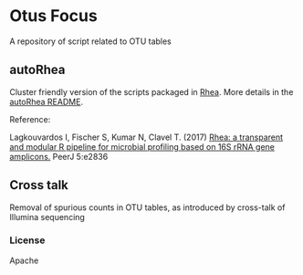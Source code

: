 # Otus Focus

A repository of script related to OTU tables

## autoRhea

Cluster friendly version of the scripts packaged in [Rhea](https://lagkouvardos.github.io/Rhea/). More details in the [autoRhea README](autoRhea).

Reference:

Lagkouvardos I, Fischer S, Kumar N, Clavel T. (2017) [Rhea: a transparent and modular R pipeline for microbial profiling based on 16S rRNA gene amplicons.](https://doi.org/10.7717/peerj.2836) PeerJ 5:e2836


## Cross talk

Removal of spurious counts in OTU tables, as introduced by cross-talk of Illumina sequencing


### License

Apache

